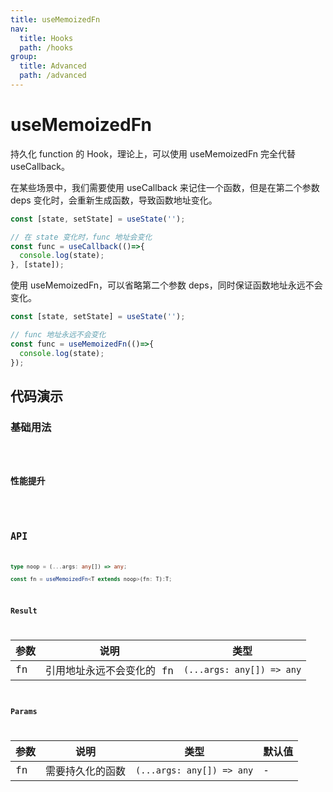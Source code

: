 ```yaml
---
title: useMemoizedFn
nav:
  title: Hooks
  path: /hooks
group:
  title: Advanced
  path: /advanced
---
```


# useMemoizedFn

持久化 function 的 Hook，理论上，可以使用 useMemoizedFn 完全代替 useCallback。

在某些场景中，我们需要使用 useCallback 来记住一个函数，但是在第二个参数 deps 变化时，会重新生成函数，导致函数地址变化。

```js
const [state, setState] = useState('');

// 在 state 变化时，func 地址会变化
const func = useCallback(()=>{
  console.log(state);
}, [state]);
```

使用 useMemoizedFn，可以省略第二个参数 deps，同时保证函数地址永远不会变化。

```js
const [state, setState] = useState('');

// func 地址永远不会变化
const func = useMemoizedFn(()=>{
  console.log(state);
});
```

## 代码演示

### 基础用法

<code src="./demo/demo1.tsx" />

### 性能提升

<code src="./demo/demo2.tsx" />

## API

```typescript
type noop = (...args: any[]) => any;

const fn = useMemoizedFn<T extends noop>(fn: T):T;
```

### Result

| 参数 | 说明                      | 类型                      |
|------|---------------------------|---------------------------|
| fn   | 引用地址永远不会变化的 fn | `(...args: any[]) => any` |

### Params

| 参数 | 说明             | 类型                      | 默认值 |
|------|------------------|---------------------------|--------|
| fn   | 需要持久化的函数 | `(...args: any[]) => any` | -      |
